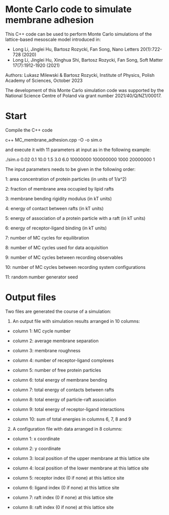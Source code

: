 # Monte Carlo code to simulate membrane adhesion

This C++ code can be used to perform Monte Carlo simulations of the lattice-based mesoscale model introduced in:
- Long Li, Jinglei Hu, Bartosz Rozycki, Fan Song, Nano Letters 20(1):722-728 (2020)
- Long Li, Jinglei Hu, Xinghua Shi, Bartosz Rozycki, Fan Song, Soft Matter 17(7):1912-1920 (2021)

Authors: Lukasz Milewski & Bartosz Rozycki, Institute of Physics, Polish Academy of Sciences, October 2023

The development of this Monte Carlo simulation code was supported by the National Science Centre of Poland via grant number 2021/40/Q/NZ1/00017.

# Start

Compile the C++ code 

c++ MC_membrane_adhesion.cpp -O -o sim.o

and execute it with 11 parameters at input as in the following example:

./sim.o 0.02 0.1 10.0 1.5 3.0 6.0 10000000 100000000 1000 20000000 1

The input parameters needs to be given in the following order:

1: area concentration of protein particles (in units of 1/a^2)

2: fraction of membrane area occupied by lipid rafts

3: membrane bending rigidity modulus (in kT units)

4: energy of contact between rafts (in kT units)

5: energy of association of a protein particle with a raft (in kT units)

6: energy of receptor-ligand binding (in kT units)

7: number of MC cycles for equilibration

8: number of MC cycles used for data acquisition

9: number of MC cycles between recording observables

10: number of MC cycles between recording system configurations

11: random number generator seed

# Output files

Two files are generated the course of a simulation:

1. An output file with simulation results arranged in 10 columns:

- column 1: MC cycle number

- column 2: average membrane separation

- column 3: membrane roughness

- column 4: number of receptor-ligand complexes

- column 5: number of free protein particles

- column 6: total energy of membrane bending

- column 7: total energy of contacts between rafts

- column 8: total energy of particle-raft association

- column 9: total energy of receptor-ligand interactions

- column 10: sum of total energies in columns 6, 7, 8 and 9

2. A configuration file with data arranged in 8 columns:

- column 1: x coordinate

- column 2: y coordinate

- column 3: local position of the upper membrane at this lattice site

- column 4: local position of the lower membrane at this lattice site

- column 5: receptor index (0 if none) at this lattice site

- column 6: ligand index (0 if none) at this lattice site

- column 7: raft index (0 if none) at this lattice site

- column 8: raft index (0 if none) at this lattice site
